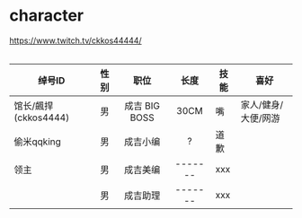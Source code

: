 # character
https://www.twitch.tv/ckkos44444/<br>
<br>

| 绰号ID | 性别 | 职位 | 长度 | 技能 | 喜好 |
| --- |  :---: | :-------: | :---------: | --------- | --------- |
| 馆长/飆捍(ckkos4444) | 男 | 成吉 BIG BOSS | 30CM | 嘴 | 家人/健身/大便/网游 |
| 偷米qqking | 男 | 成吉小编 | ? | 道歉 |
| 领主 | 男 | 成吉美编 | ------- | xxx |
|  | 男 | 成吉助理 | ------- | xxx |


<br>

  




